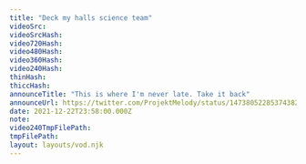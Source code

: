 ```yaml
---
title: "Deck my halls science team"
videoSrc: 
videoSrcHash: 
video720Hash: 
video480Hash: 
video360Hash: 
video240Hash: 
thinHash: 
thiccHash: 
announceTitle: "This is where I'm never late. Take it back"
announceUrl: https://twitter.com/ProjektMelody/status/1473805228537438209
date: 2021-12-22T23:58:00.000Z
note: 
video240TmpFilePath: 
tmpFilePath: 
layout: layouts/vod.njk
---
```

